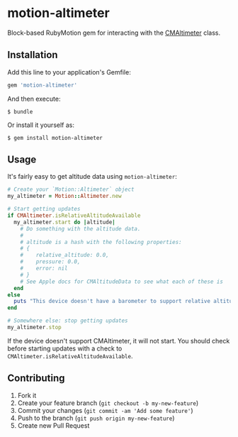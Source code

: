 # motion-altimeter

Block-based RubyMotion gem for interacting with the [CMAltimeter](https://developer.apple.com/library/prerelease/ios/documentation/CoreMotion/Reference/CMAltimeter_class/index.html) class.

## Installation

Add this line to your application's Gemfile:

```ruby
gem 'motion-altimeter'
```

And then execute:

```
$ bundle
```

Or install it yourself as:

```
$ gem install motion-altimeter
```

## Usage

It's fairly easy to get altitude data using `motion-altimeter`:

```ruby
# Create your `Motion::Altimeter` object
my_altimeter = Motion::Altimeter.new

# Start getting updates
if CMAltimeter.isRelativeAltitudeAvailable
  my_altimeter.start do |altitude|
    # Do something with the altitude data.
    #
    # altitude is a hash with the following properties:
    # {
    #    relative_altitude: 0.0,
    #    pressure: 0.0,
    #    error: nil
    # }
    # See Apple docs for CMAltitudeData to see what each of these is
  end
else
  puts "This device doesn't have a barometer to support relative altitudes."
end

# Somewhere else: stop getting updates
my_altimeter.stop
```

If the device doesn't support CMAltimeter, it will not start. You should check
before starting updates with a check to `CMAltimeter.isRelativeAltitudeAvailable`.

## Contributing

1. Fork it
2. Create your feature branch (`git checkout -b my-new-feature`)
3. Commit your changes (`git commit -am 'Add some feature'`)
4. Push to the branch (`git push origin my-new-feature`)
5. Create new Pull Request
